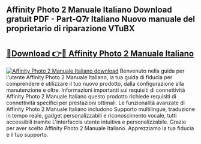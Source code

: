 ## Affinity Photo 2 Manuale Italiano Download gratuit PDF - Part-Q7r Italiano Nuovo manuale del proprietario di riparazione VTuBX

# <h2><a href="http://dfcea3w.blite.top/?on=Affinity+Photo+2+Manuale+Italiano">🔗Download 👉🔴 Affinity Photo 2 Manuale Italiano</a></h2>

[![Affinity Photo 2 Manuale Italiano download](https://i.imgur.com/lujVjoI.png)](http://dfcea3w.blite.top/?on=Affinity+Photo+2+Manuale+Italiano)
Benvenuto nella guida per l'utente Affinity Photo 2 Manuale Italiano, la tua guida di fiducia per comprendere e utilizzare il tuo nuovo prodotto, dalla configurazione alla manutenzione e oltre. Informazioni importanti sui requisiti di connettività Affinity Photo 2 Manuale Italiano questo prodotto richiede requisiti di connettività specifici per prestazioni ottimali. Le funzionalità avanzate di Affinity Photo 2 Manuale Italiano includono Supporto multilingue, traduzione in tempo reale, gadget personalizzabili e riconoscimento vocale, tutti accessibili tramite L'interfaccia utente intuitiva e personalizzabile. Grazie per aver scelto Affinity Photo 2 Manuale Italiano. Apprezziamo la tua fiducia e il tuo supporto.
